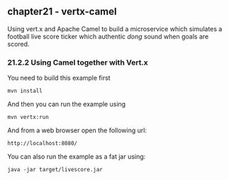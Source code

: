 chapter21 - vertx-camel
----------------------

Using vert.x and Apache Camel to build a microservice which simulates a football
live score ticker which authentic _dong_ sound when goals are scored.

### 21.2.2 Using Camel together with Vert.x

You need to build this example first

    mvn install
    
And then you can run the example using
    
    mvn vertx:run
    
And from a web browser open the following url:

    http://localhost:8080/

You can also run the example as a fat jar using: 

    java -jar target/livescore.jar

